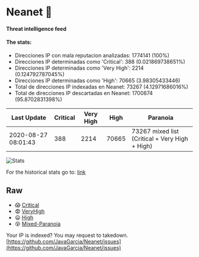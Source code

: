# Neanet :hocho:
#### Threat intelligence feed
#### The stats:

- Direcciones IP con mala reputacion analizadas: 1774141 (100%)
- Direcciones IP determinadas como 'Critical':  388 (0.021869738651%)
- Direcciones IP determinadas como 'Very High':  2214 (0.124792787045%)
- Direcciones IP determinadas como 'High':  70665 (3.98305433446)
- Total de direcciones IP indexadas en Neanet:  73267 (4.12971686016%)
- Total de direcciones IP descartadas en Neanet:  1700874 (95.8702831398%)

| Last Update | Critical | Very High | High | Paranoia |
| --- | --- | --- | --- | --- |
| 2020-08-27 08:01:43 | 388 | 2214 | 70665 | 73267 mixed list (Critical + Very High + High)|

![Stats](https://docs.google.com/spreadsheets/d/e/2PACX-1vSnaNMIXVabIpDJjufMlzH7poXnshF3mgd8Is1g9ytUEzVsP5my4Trn8f-xkoLLQ38xpL3HtmUexLo6/pubchart?oid=501124687&format=image)

For the historical stats go to: [link](/stats.csv)
## Raw
- :scream: [Critical](https://raw.githubusercontent.com/JavaGarcia/Neanet/master/blacklists/neanet_critical.txt)
- :fearful: [VeryHigh](https://raw.githubusercontent.com/JavaGarcia/Neanet/master/blacklists/neanet_veryHigh.txtt)
- :frowning: [High](https://raw.githubusercontent.com/JavaGarcia/Neanet/master/blacklists/neanet_high.txt)
- :dizzy_face: [Mixed-Paranoia](https://raw.githubusercontent.com/JavaGarcia/Neanet/master/blacklists/neanet_all.txt)


Your IP is indexed? You may request to takedown. [https://github.com/JavaGarcia/Neanet/issues](https://github.com/JavaGarcia/Neanet/issues)































































































































































































































































































































































































































































































